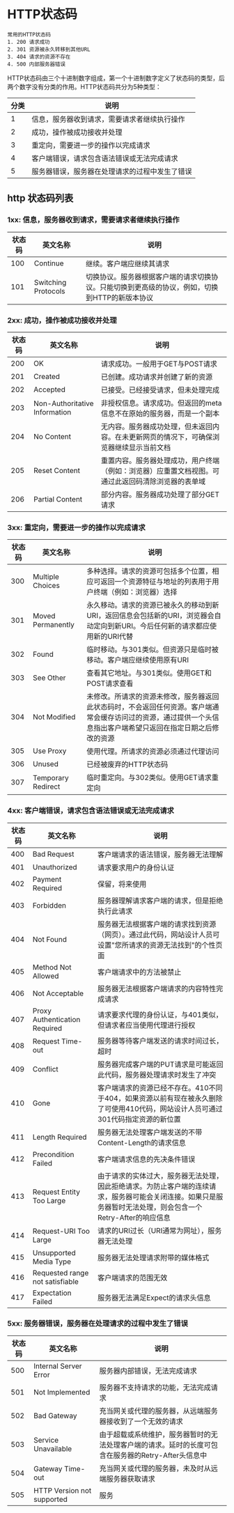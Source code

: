 # HTTP状态码

``` http
常用的HTTP状态码
1. 200 请求成功
2. 301 资源被永久转移到其他URL
3. 404 请求的资源不存在
4. 500 内部服务器错误
```

HTTP状态码由三个十进制数字组成，第一个十进制数字定义了状态码的类型，后两个数字没有分类的作用。HTTP状态码共分为5种类型：

| 分类 | 说明 |
|----------|----------|
| 1     | 信息，服务器收到请求，需要请求者继续执行操作      |
| 2     | 成功，操作被成功接收并处理      |
| 3     | 重定向，需要进一步的操作以完成请求     |
| 4     | 客户端错误，请求包含语法错误或无法完成请求     |
| 5     | 服务器错误，服务器在处理请求的过程中发生了错误   |

## http 状态码列表

### 1xx: 信息，服务器收到请求，需要请求者继续执行操作

| 状态码 | 英文名称 | 说明 |
|----------|----------| ------------|
| 100| Continue| 继续。客户端应继续其请求
| 101| Switching Protocols| 切换协议。服务器根据客户端的请求切换协议。只能切换到更高级的协议，例如，切换到HTTP的新版本协议

### 2xx: 成功，操作被成功接收并处理

| 状态码 | 英文名称 | 说明 |
|----------|----------| ------------|
| 200| OK| 请求成功。一般用于GET与POST请求
| 201| Created | 已创建。成功请求并创建了新的资源
| 202| Accepted| 已接受。已经接受请求，但未处理完成
| 203| Non-Authoritative Information| 非授权信息。请求成功。但返回的meta信息不在原始的服务器，而是一个副本
| 204| No Content | 无内容。服务器成功处理，但未返回内容。在未更新网页的情况下，可确保浏览器继续显示当前文档
| 205| Reset Content| 重置内容。服务器处理成功，用户终端（例如：浏览器）应重置文档视图。可通过此返回码清除浏览器的表单域
| 206| Partial Content| 部分内容。服务器成功处理了部分GET请求

### 3xx: 重定向，需要进一步的操作以完成请求

| 状态码 | 英文名称 | 说明 |
|----------|----------| ------------|
| 300| Multiple Choices| 多种选择。请求的资源可包括多个位置，相应可返回一个资源特征与地址的列表用于用户终端（例如：浏览器）选择
| 301| Moved Permanently| 永久移动。请求的资源已被永久的移动到新URI，返回信息会包括新的URI，浏览器会自动定向到新URI。今后任何新的请求都应使用新的URI代替
| 302| Found| 临时移动。与301类似。但资源只是临时被移动。客户端应继续使用原有URI
| 303| See Other| 查看其它地址。与301类似。使用GET和POST请求查看
| 304| Not Modified| 未修改。所请求的资源未修改，服务器返回此状态码时，不会返回任何资源。客户端通常会缓存访问过的资源，通过提供一个头信息指出客户端希望只返回在指定日期之后修改的资源
| 305| Use Proxy| 使用代理。所请求的资源必须通过代理访问
| 306| Unused| 已经被废弃的HTTP状态码
| 307| Temporary Redirect| 临时重定向。与302类似。使用GET请求重定向

### 4xx: 客户端错误，请求包含语法错误或无法完成请求

| 状态码 | 英文名称 | 说明 |
|----------|----------| ------------|
| 400| Bad Request| 客户端请求的语法错误，服务器无法理解
| 401| Unauthorized| 请求要求用户的身份认证
| 402| Payment Required| 保留，将来使用
| 403| Forbidden| 服务器理解请求客户端的请求，但是拒绝执行此请求
| 404| Not Found| 服务器无法根据客户端的请求找到资源（网页）。通过此代码，网站设计人员可设置"您所请求的资源无法找到"的个性页面
| 405| Method Not Allowed| 客户端请求中的方法被禁止
| 406| Not Acceptable| 服务器无法根据客户端请求的内容特性完成请求
| 407| Proxy Authentication Required| 请求要求代理的身份认证，与401类似，但请求者应当使用代理进行授权
| 408| Request Time-out| 服务器等待客户端发送的请求时间过长，超时
| 409| Conflict| 服务器完成客户端的PUT请求是可能返回此代码，服务器处理请求时发生了冲突
| 410| Gone| 客户端请求的资源已经不存在。410不同于404，如果资源以前有现在被永久删除了可使用410代码，网站设计人员可通过301代码指定资源的新位置
| 411| Length Required| 服务器无法处理客户端发送的不带Content-Length的请求信息
| 412| Precondition Failed| 客户端请求信息的先决条件错误
| 413| Request Entity Too Large| 由于请求的实体过大，服务器无法处理，因此拒绝请求。为防止客户端的连续请求，服务器可能会关闭连接。如果只是服务器暂时无法处理，则会包含一个Retry-After的响应信息
| 414| Request-URI Too Large| 请求的URI过长（URI通常为网址），服务器无法处理
| 415| Unsupported Media Type| 服务器无法处理请求附带的媒体格式
| 416| Requested range not satisfiable| 客户端请求的范围无效
| 417| Expectation Failed| 服务器无法满足Expect的请求头信息

### 5xx: 服务器错误，服务器在处理请求的过程中发生了错误

| 状态码 | 英文名称 | 说明 |
|----------|----------| ------------|
| 500| Internal Server Error| 服务器内部错误，无法完成请求
| 501| Not Implemented| 服务器不支持请求的功能，无法完成请求
| 502| Bad Gateway| 充当网关或代理的服务器，从远端服务器接收到了一个无效的请求
| 503| Service Unavailable| 由于超载或系统维护，服务器暂时的无法处理客户端的请求。延时的长度可包含在服务器的Retry-After头信息中
| 504| Gateway Time-out| 充当网关或代理的服务器，未及时从远端服务器获取请求
| 505| HTTP Version not supported| 服务
